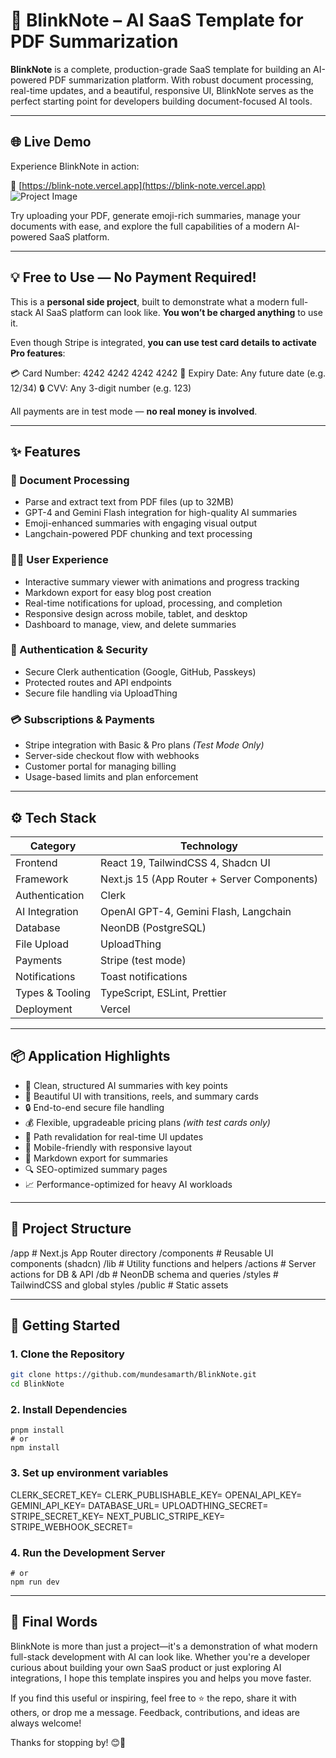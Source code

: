 # 🚀 BlinkNote – AI SaaS Template for PDF Summarization

**BlinkNote** is a complete, production-grade SaaS template for building an AI-powered PDF summarization platform. With robust document processing, real-time updates, and a beautiful, responsive UI, BlinkNote serves as the perfect starting point for developers building document-focused AI tools.

---

## 🌐 Live Demo

Experience BlinkNote in action:

🔗 [https://blink-note.vercel.app](https://blink-note.vercel.app)
![Project Image](https://blink-note.vercel.app/opengraph_BlinkNote.png)

Try uploading your PDF, generate emoji-rich summaries, manage your documents with ease, and explore the full capabilities of a modern AI-powered SaaS platform.

---

## 💡 Free to Use — No Payment Required!

This is a **personal side project**, built to demonstrate what a modern full-stack AI SaaS platform can look like. **You won’t be charged anything** to use it.

Even though Stripe is integrated, **you can use test card details to activate Pro features**:

💳 Card Number: 4242 4242 4242 4242
📆 Expiry Date: Any future date (e.g. 12/34)
🔒 CVV: Any 3-digit number (e.g. 123)

All payments are in test mode — **no real money is involved**.

---

## ✨ Features

### 📄 Document Processing

- Parse and extract text from PDF files (up to 32MB)
- GPT-4 and Gemini Flash integration for high-quality AI summaries
- Emoji-enhanced summaries with engaging visual output
- Langchain-powered PDF chunking and text processing

### 🧑‍💻 User Experience

- Interactive summary viewer with animations and progress tracking
- Markdown export for easy blog post creation
- Real-time notifications for upload, processing, and completion
- Responsive design across mobile, tablet, and desktop
- Dashboard to manage, view, and delete summaries

### 🔐 Authentication & Security

- Secure Clerk authentication (Google, GitHub, Passkeys)
- Protected routes and API endpoints
- Secure file handling via UploadThing

### 💳 Subscriptions & Payments

- Stripe integration with Basic & Pro plans _(Test Mode Only)_
- Server-side checkout flow with webhooks
- Customer portal for managing billing
- Usage-based limits and plan enforcement

---

## ⚙️ Tech Stack

| Category        | Technology                                  |
| --------------- | ------------------------------------------- |
| Frontend        | React 19, TailwindCSS 4, Shadcn UI          |
| Framework       | Next.js 15 (App Router + Server Components) |
| Authentication  | Clerk                                       |
| AI Integration  | OpenAI GPT-4, Gemini Flash, Langchain       |
| Database        | NeonDB (PostgreSQL)                         |
| File Upload     | UploadThing                                 |
| Payments        | Stripe (test mode)                          |
| Notifications   | Toast notifications                         |
| Types & Tooling | TypeScript, ESLint, Prettier                |
| Deployment      | Vercel                                      |

---

## 📦 Application Highlights

- 📝 Clean, structured AI summaries with key points
- 🎨 Beautiful UI with transitions, reels, and summary cards
- 🔒 End-to-end secure file handling
- 💰 Flexible, upgradeable pricing plans _(with test cards only)_
- 🔄 Path revalidation for real-time UI updates
- 📱 Mobile-friendly with responsive layout
- 📂 Markdown export for summaries
- 🔍 SEO-optimized summary pages
- 📈 Performance-optimized for heavy AI workloads

---

## 📁 Project Structure

/app # Next.js App Router directory
/components # Reusable UI components (shadcn)
/lib # Utility functions and helpers
/actions # Server actions for DB & API
/db # NeonDB schema and queries
/styles # TailwindCSS and global styles
/public # Static assets

---

## 🚀 Getting Started

### 1. Clone the Repository

```bash
git clone https://github.com/mundesamarth/BlinkNote.git
cd BlinkNote
```

### 2. Install Dependencies

```
pnpm install
# or
npm install
```

### 3. Set up environment variables

CLERK_SECRET_KEY=
CLERK_PUBLISHABLE_KEY=
OPENAI_API_KEY=
GEMINI_API_KEY=
DATABASE_URL=
UPLOADTHING_SECRET=
STRIPE_SECRET_KEY=
NEXT_PUBLIC_STRIPE_KEY=
STRIPE_WEBHOOK_SECRET=

### 4. Run the Development Server

```pnpm dev
# or
npm run dev
```

---

## 🙌 Final Words

BlinkNote is more than just a project—it's a demonstration of what modern full-stack development with AI can look like. Whether you're a developer curious about building your own SaaS product or just exploring AI integrations, I hope this template inspires you and helps you move faster.

If you find this useful or inspiring, feel free to ⭐️ the repo, share it with others, or drop me a message. Feedback, contributions, and ideas are always welcome!

Thanks for stopping by! 😊🚀
